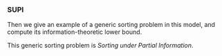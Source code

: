 ### SUPI

Then we give an example of a generic sorting problem in this model,
and compute its information-theoretic lower bound.

This generic sorting problem is *Sorting under Partial Information*.
